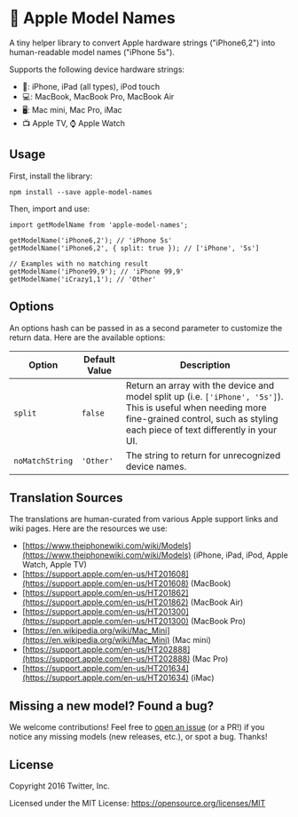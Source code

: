 #  Apple Model Names

A tiny helper library to convert Apple hardware strings ("iPhone6,2") into human-readable model names ("iPhone 5s").

Supports the following device hardware strings:

- 📱: iPhone, iPad (all types), iPod touch
- 💻: MacBook, MacBook Pro, MacBook Air
- 🖥: Mac mini, Mac Pro, iMac
- 📺 Apple TV, ⌚ Apple Watch

## Usage

First, install the library:

```
npm install --save apple-model-names
```

Then, import and use:

```
import getModelName from 'apple-model-names';

getModelName('iPhone6,2'); // 'iPhone 5s'
getModelName('iPhone6,2', { split: true }); // ['iPhone', '5s']

// Examples with no matching result
getModelName('iPhone99,9'); // 'iPhone 99,9'
getModelName('iCrazy1,1'); // 'Other'
```

## Options

An options hash can be passed in as a second parameter to customize the return data. Here are the available options:

Option |  Default Value | Description
------ |  ------------- | -----------
`split` | `false` | Return an array with the device and model split up (i.e. `['iPhone', '5s']`). This is useful when needing more fine-grained control, such as styling each piece of text differently in your UI.
`noMatchString` | `'Other'` | The string to return for unrecognized device names.

## Translation Sources

The translations are human-curated from various Apple support links and wiki pages. Here are the resources we use:

- [https://www.theiphonewiki.com/wiki/Models](https://www.theiphonewiki.com/wiki/Models) (iPhone, iPad, iPod, Apple Watch, Apple TV)
- [https://support.apple.com/en-us/HT201608](https://support.apple.com/en-us/HT201608) (MacBook)
- [https://support.apple.com/en-us/HT201862](https://support.apple.com/en-us/HT201862) (MacBook Air)
- [https://support.apple.com/en-us/HT201300](https://support.apple.com/en-us/HT201300) (MacBook Pro)
- [https://en.wikipedia.org/wiki/Mac_Mini](https://en.wikipedia.org/wiki/Mac_Mini) (Mac mini)
- [https://support.apple.com/en-us/HT202888](https://support.apple.com/en-us/HT202888) (Mac Pro)
- [https://support.apple.com/en-us/HT201634](https://support.apple.com/en-us/HT201634) (iMac)

## Missing a new model? Found a bug?

We welcome contributions! Feel free to [open an issue](https://github.com/twitter-fabric/apple-model-names/issues/new) (or a PR!) if you notice any missing models (new releases, etc.), or spot a bug. Thanks!

## License

Copyright 2016 Twitter, Inc.

Licensed under the MIT License: https://opensource.org/licenses/MIT
